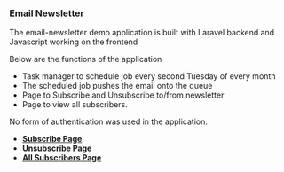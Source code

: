 ### Email Newsletter

The email-newsletter demo application is built with Laravel backend and Javascript working on the frontend

Below are the functions of the application

- Task manager to schedule job every second Tuesday of every month
- The scheduled job pushes the email onto the queue
- Page to Subscribe and Unsubscribe to/from newsletter
- Page to view all subscribers.

No form of authentication was used in the application.

- **[Subscribe Page](http://e-newsletter.ml/subscribe/)**
- **[Unsubscribe Page](http://e-newsletter.ml/unsubscribe)**
- **[All Subscribers Page](http://e-newsletter.ml/all-subscribers)**
